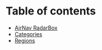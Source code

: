# Table of contents

* [AirNav RadarBox](README.md)
* [Categories](categories.md)
* [Regions](regions.md)